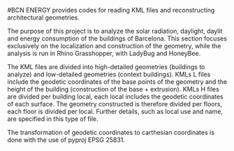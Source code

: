 #BCN ENERGY provides codes for reading KML files and reconstructing architectural geometries.

The purpose of this project is to analyze the solar radiation, daylight, daylit and energy consumption of the buildings of Barcelona. This section focuses exclusively on the localization and construction of the geometry, while the analysis is run in Rhino Grasshopper, with LadyBug and HoneyBee.

The KML files are divided into high-detailed geometries (buildings to analyze) and low-detailed geometries (context buildings).
KMLs L files include the geodetic coordinates of the base points of the geometry and the height of the building (construction of the base + extrusion).
KMLs H files are divided per building local, each local includes the geodetic coordinates of each surface. The geometry constructed is therefore divided per floors, each floor is divided per local. Further details, such as local use and name, are specified in this type of file.

The transformation of geodetic coordinates to carthesian coordinates is done with the use of pyproj EPSG 25831.
